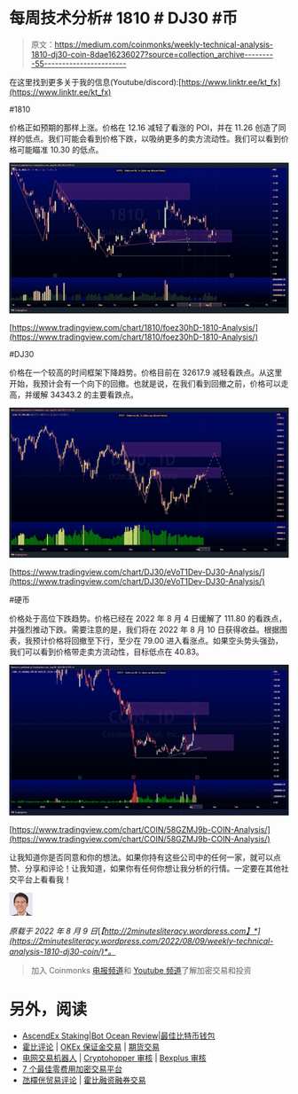 # 每周技术分析# 1810 # DJ30 #币

> 原文：<https://medium.com/coinmonks/weekly-technical-analysis-1810-dj30-coin-8dae16236027?source=collection_archive---------55----------------------->

在这里找到更多关于我的信息(Youtube/discord):[https://www.linktr.ee/kt_fx](https://www.linktr.ee/kt_fx)

#1810

价格正如预期的那样上涨。价格在 12.16 减轻了看涨的 POI，并在 11.26 创造了同样的低点。我们可能会看到价格下跌，以吸纳更多的卖方流动性。我们可以看到价格可能瞄准 10.30 的低点。

![](img/e44479064083c083b0b792d04b97a96d.png)

[https://www.tradingview.com/chart/1810/foez30hD-1810-Analysis/](https://www.tradingview.com/chart/1810/foez30hD-1810-Analysis/)

#DJ30

价格在一个较高的时间框架下降趋势。价格目前在 32617.9 减轻看跌点。从这里开始，我预计会有一个向下的回撤。也就是说，在我们看到回撤之前，价格可以走高，并缓解 34343.2 的主要看跌点。

![](img/dabebcaa49edf1e2eb04b4b701ec83c8.png)

[https://www.tradingview.com/chart/DJ30/eVoT1Dev-DJ30-Analysis/](https://www.tradingview.com/chart/DJ30/eVoT1Dev-DJ30-Analysis/)

#硬币

价格处于高位下跌趋势。价格已经在 2022 年 8 月 4 日缓解了 111.80 的看跌点，并强烈推动下跌。需要注意的是，我们将在 2022 年 8 月 10 日获得收益。根据图表，我预计价格将回撤至下行，至少在 79.00 进入看涨点。如果空头势头强劲，我们可以看到价格带走卖方流动性，目标低点在 40.83。

![](img/aeb594836d95744b182cd558c3aaf8e8.png)

[https://www.tradingview.com/chart/COIN/58GZMJ9b-COIN-Analysis/](https://www.tradingview.com/chart/COIN/58GZMJ9b-COIN-Analysis/)

让我知道你是否同意和你的想法。如果你持有这些公司中的任何一家，就可以点赞、分享和评论！让我知道，如果你有任何你想让我分析的行情。一定要在其他社交平台上看看我！

![](img/31481315d1fbd702fcab3288d56d4691.png)

*原载于 2022 年 8 月 9 日*[*【http://2minutesliteracy.wordpress.com】*](https://2minutesliteracy.wordpress.com/2022/08/09/weekly-technical-analysis-1810-dj30-coin/)*。*

> 加入 Coinmonks [电报频道](https://t.me/coincodecap)和 [Youtube 频道](https://www.youtube.com/c/coinmonks/videos)了解加密交易和投资

# 另外，阅读

*   [AscendEx Staking](https://coincodecap.com/ascendex-staking)|[Bot Ocean Review](https://coincodecap.com/bot-ocean-review)|[最佳比特币钱包](https://coincodecap.com/bitcoin-wallets-india)
*   [霍比评论](https://coincodecap.com/huobi-review) | [OKEx 保证金交易](https://coincodecap.com/okex-margin-trading) | [期货交易](https://coincodecap.com/futures-trading)
*   [电网交易机器人](https://coincodecap.com/grid-trading) | [Cryptohopper 审核](/coinmonks/cryptohopper-review-a388ff5bae88) | [Bexplus 审核](https://coincodecap.com/bexplus-review)
*   [7 个最佳零费用加密交易平台](https://coincodecap.com/zero-fee-crypto-exchanges)
*   [氹欞侊贸易评论](https://coincodecap.com/anny-trade-review) | [霍比融资融券交易](/coinmonks/huobi-margin-trading-b3b06cdc1519)